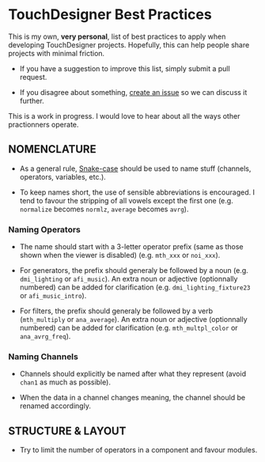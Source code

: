 # TouchDesigner Best Practices

This is my own, **very personal**, list of best practices to apply when developing TouchDesigner projects. Hopefully, this can help people share projects with minimal friction. 

* If you have a suggestion to improve this list, simply submit a pull request.

* If you disagree about something, [create an issue](https://github.com/djipco/tdbp/issues/new) so we can discuss it further.

This is a work in progress. I would love to hear about all the ways other practionners operate.

## NOMENCLATURE

* As a general rule, [Snake-case](https://en.wikipedia.org/wiki/Snake_case) should be used to name stuff (channels, operators, variables, etc.).

* To keep names short, the use of sensible abbreviations is encouraged. I tend to favour the stripping of all vowels except the first one (e.g. `normalize` becomes `normlz`, `average` becomes `avrg`).

### Naming Operators

* The name should start with a 3-letter operator prefix (same as those shown when the viewer is disabled) (e.g. `mth_xxx` or `noi_xxx`).

* For generators, the prefix should generaly be followed by a noun (e.g. `dmi_lighting` or `afi_music`). An extra noun or adjective (optionnally numbered) can be added for clarification (e.g. `dmi_lighting_fixture23` or `afi_music_intro`).

* For filters, the prefix should generaly be followed by a verb (`mth_multiply` or `ana_average`). An extra noun or adjective (optionnally numbered) can be added for clarification (e.g. `mth_multpl_color` or `ana_avrg_freq`).


### Naming Channels

* Channels should explicitly be named after what they represent (avoid `chan1` as much as possible).

* When the data in a channel changes meaning, the channel should be renamed accordingly.


## STRUCTURE & LAYOUT

* Try to limit the number of operators in a component and favour modules.
